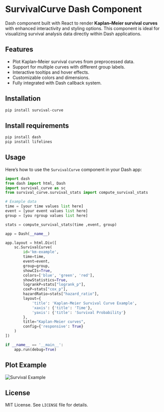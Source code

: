 # SurvivalCurve Dash Component

Dash component built with React to render **Kaplan–Meier survival curves** with enhanced interactivity and styling options. This component is ideal for visualizing survival analysis data directly within Dash applications.

## Features

- Plot Kaplan–Meier survival curves from preprocessed data.
- Support for multiple curves with different group labels.
- Interactive tooltips and hover effects.
- Customizable colors and dimensions.
- Fully integrated with Dash callback system.

## Installation

```bash
pip install survival-curve
````

## Install requirements

```bash
pip install dash
pip install lifelines
```

## Usage

Here’s how to use the `SurvivalCurve` component in your Dash app:

```python
import dash
from dash import html, Dash
import survival_curve as sc
from survival_curve.survival_stats import compute_survival_stats

# Example data
time = [your time values list here]
event = [your event values list here]
group = [you rgroup values list here]

stats = compute_survival_stats(time ,event, group)

app = Dash(__name__)

app.layout = html.Div([
    sc.SurvivalCurve(
        id='km-example',
        time=time,
        event=event,
        group=group,
        showCIs=True,
        colors=['blue', 'green', 'red'],
        showStatistics=True,
        logrankP=stats["logrank_p"],
        coxP=stats["cox_p"],
        hazardRatio=stats["hazard_ratio"],
        layout={
            'title': 'Kaplan-Meier Survival Curve Example',
            'xaxis': {'title': 'Time'},
            'yaxis': {'title': 'Survival Probability'}
        },
        title="Kaplan-Meier curves",
        config={'responsive': True}
    )
])

if __name__ == '__main__':
    app.run(debug=True)

```

## Plot Example

![Survival Example](https://github.com/XLlobet/survival-curve/blob/main/survival.png?raw=true)

## License

MIT License. See `LICENSE` file for details.